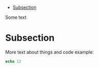 - [Subsection](#orgc736dec)

Some text


<a id="orgc736dec"></a>

# Subsection

More text about things and code example:

```nim
echo 12
```
